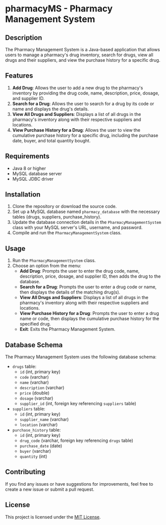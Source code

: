 # pharmacyMS - Pharmacy Management System

## Description

The Pharmacy Management System is a Java-based application that allows users to manage a pharmacy's drug inventory, search for drugs, view all drugs and their suppliers, and view the purchase history for a specific drug.

## Features

1. **Add Drug**: Allows the user to add a new drug to the pharmacy's inventory by providing the drug code, name, description, price, dosage, and supplier ID.
2. **Search for a Drug**: Allows the user to search for a drug by its code or name and displays the drug's details.
3. **View All Drugs and Suppliers**: Displays a list of all drugs in the pharmacy's inventory along with their respective suppliers and locations.
4. **View Purchase History for a Drug**: Allows the user to view the cumulative purchase history for a specific drug, including the purchase date, buyer, and total quantity bought.

## Requirements

- Java 8 or higher
- MySQL database server
- MySQL JDBC driver

## Installation

1. Clone the repository or download the source code.
2. Set up a MySQL database named `pharmacy_database` with the necessary tables (drugs, suppliers, purchase_history).
3. Update the database connection details in the `PharmacyManagementSystem` class with your MySQL server's URL, username, and password.
4. Compile and run the `PharmacyManagementSystem` class.

## Usage

1. Run the `PharmacyManagementSystem` class.
2. Choose an option from the menu:
   - **Add Drug**: Prompts the user to enter the drug code, name, description, price, dosage, and supplier ID, then adds the drug to the database.
   - **Search for a Drug**: Prompts the user to enter a drug code or name, then displays the details of the matching drug(s).
   - **View All Drugs and Suppliers**: Displays a list of all drugs in the pharmacy's inventory along with their respective suppliers and locations.
   - **View Purchase History for a Drug**: Prompts the user to enter a drug name or code, then displays the cumulative purchase history for the specified drug.
   - **Exit**: Exits the Pharmacy Management System.

## Database Schema

The Pharmacy Management System uses the following database schema:

- `drugs` table:
  - `id` (int, primary key)
  - `code` (varchar)
  - `name` (varchar)
  - `description` (varchar)
  - `price` (double)
  - `dosage` (varchar)
  - `supplier_id` (int, foreign key referencing `suppliers` table)
- `suppliers` table:
  - `id` (int, primary key)
  - `supplier_name` (varchar)
  - `location` (varchar)
- `purchase_history` table:
  - `id` (int, primary key)
  - `drug_code` (varchar, foreign key referencing `drugs` table)
  - `purchase_date` (date)
  - `buyer` (varchar)
  - `quantity` (int)

## Contributing

If you find any issues or have suggestions for improvements, feel free to create a new issue or submit a pull request.

## License

This project is licensed under the [MIT License](LICENSE).
